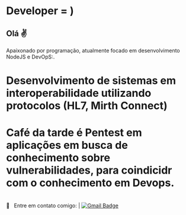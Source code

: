 # Developer = )



## Olá :v:
Apaixonado por programação, atualmente focado em desenvolvimento NodeJS e DevOpS:.

# Desenvolvimento de sistemas em interoperabilidade utilizando protocolos (HL7, Mirth Connect)


# Café da tarde é Pentest em aplicações em busca de conhecimento sobre vulnerabilidades, para coindicidr com o conhecimento em Devops.


 <br/> :email: &nbsp; Entre em contato comigo: 
|
[![Gmail Badge](https://img.shields.io/badge/-rtelesc@gmail.com-c14438?style=flat-square&logo=Gmail&logoColor=white&link=mailto:rtelesc@gmail.com.com)](mailto:rtelesc@gmail.com)
